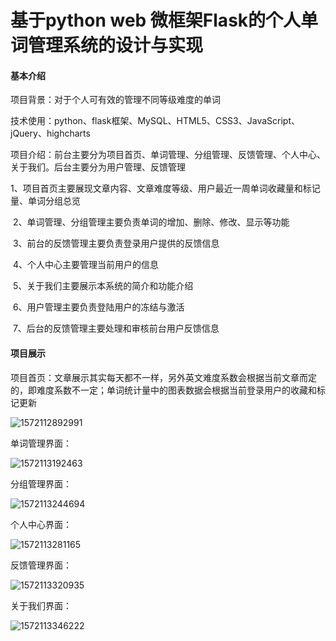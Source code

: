 # 基于python web 微框架Flask的个人单词管理系统的设计与实现

#### 基本介绍

项目背景：对于个人可有效的管理不同等级难度的单词

技术使用：python、flask框架、MySQL、HTML5、CSS3、JavaScript、jQuery、highcharts

项目介绍：前台主要分为项目首页、单词管理、分组管理、反馈管理、个人中心、关于我们。后台主要分为用户管理、反馈管理

​	1、项目首页主要展现文章内容、文章难度等级、用户最近一周单词收藏量和标记量、单词分组总览

​	2、单词管理、分组管理主要负责单词的增加、删除、修改、显示等功能

​	3、前台的反馈管理主要负责登录用户提供的反馈信息

​	4、个人中心主要管理当前用户的信息

​	5、关于我们主要展示本系统的简介和功能介绍

​	6、用户管理主要负责登陆用户的冻结与激活

​	7、后台的反馈管理主要处理和审核前台用户反馈信息



#### 项目展示

项目首页：文章展示其实每天都不一样，另外英文难度系数会根据当前文章而定的，即难度系数不一定；单词统计量中的图表数据会根据当前登录用户的收藏和标记更新

![1572112892991](https://github.com/hxs599663430/flask-newword/tree/master/static/readme_images/1572112714145.png)

单词管理界面：

![1572113192463](https://github.com/hxs599663430/flask-newword/tree/master/static/readme_images/1572113192463.png)

分组管理界面：

![1572113244694](https://github.com/hxs599663430/flask-newword/tree/master/static/readme_images/1572113244694.png)

个人中心界面：

![1572113281165](https://github.com/hxs599663430/flask-newword/tree/master/static/readme_images/1572113281165.png)

反馈管理界面：

![1572113320935](https://github.com/hxs599663430/flask-newword/tree/master/static/readme_images/1572113320935.png)

关于我们界面：

![1572113346222](https://github.com/hxs599663430/flask-newword/tree/master/static/readme_images/1572113346222.png)

